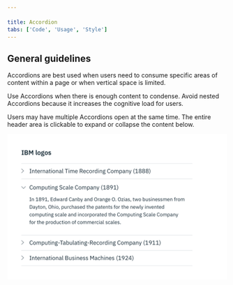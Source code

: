 ```yaml
---

title: Accordion
tabs: ['Code', 'Usage', 'Style']
---
```


## General guidelines

Accordions are best used when users need to consume specific areas of content within a page or when vertical space is limited.

Use Accordions when there is enough content to condense. Avoid nested Accordions because it increases the cognitive load for users.

Users may have multiple Accordions open at the same time. The entire header area is clickable to expand or collapse the content below.

![accordion example](images/accordion-usage-1.png)
